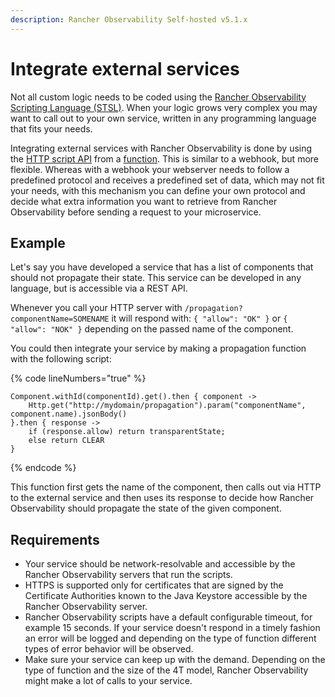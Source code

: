 ```yaml
---
description: Rancher Observability Self-hosted v5.1.x 
---
```


# Integrate external services

Not all custom logic needs to be coded using the [Rancher Observability Scripting Language \(STSL\)](../reference/scripting/). When your logic grows very complex you may want to call out to your own service, written in any programming language that fits your needs.

Integrating external services with Rancher Observability is done by using the [HTTP script API](../reference/scripting/script-apis/http.md) from a [function](/develop/developer-guides/custom-functions/functions.md). This is similar to a webhook, but more flexible. Whereas with a webhook your webserver needs to follow a predefined protocol and receives a predefined set of data, which may not fit your needs, with this mechanism you can define your own protocol and decide what extra information you want to retrieve from Rancher Observability before sending a request to your microservice.

## Example

Let's say you have developed a service that has a list of components that should not propagate their state. This service can be developed in any language, but is accessible via a REST API.

Whenever you call your HTTP server with `/propagation?componentName=SOMENAME` it will respond with: `{ "allow": "OK" }` or `{ "allow": "NOK" }` depending on the passed name of the component.

You could then integrate your service by making a propagation function with the following script:

{% code lineNumbers="true" %}
```text
Component.withId(componentId).get().then { component ->  
    Http.get("http://mydomain/propagation").param("componentName", component.name).jsonBody() 
}.then { response ->
    if (response.allow) return transparentState;
    else return CLEAR
}
```
{% endcode %}

This function first gets the name of the component, then calls out via HTTP to the external service and then uses its response to decide how Rancher Observability should propagate the state of the given component.

## Requirements

* Your service should be network-resolvable and accessible by the Rancher Observability servers that run the scripts.
* HTTPS is supported only for certificates that are signed by the Certificate Authorities known to the Java Keystore accessible by the Rancher Observability server.
* Rancher Observability scripts have a default configurable timeout, for example 15 seconds. If your service doesn't respond in a timely fashion an error will be logged and depending on the type of function different types of error behavior will be observed. 
* Make sure your service can keep up with the demand. Depending on the type of function and the size of the 4T model, Rancher Observability might make a lot of calls to your service.

